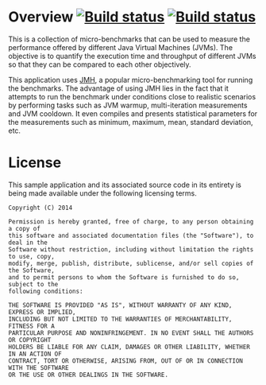 # Overview [![Build status](https://drone.io/github.com/manish-in-java/jvm-benchmark/status.png)](https://drone.io/github.com/manish-in-java/jvm-benchmark/latest) [![Build status](https://codeship.com/projects/ac168df0-f822-0132-8ade-22801fbd7bef/status?branch=master)](https://codeship.com/projects/86533)
This is a collection of micro-benchmarks that can be used to measure the performance
offered by different Java Virtual Machines (JVMs).  The objective is to quantify the
execution time and throughput of different JVMs so that they can be compared to each
other objectively.

This application uses [JMH](http://openjdk.java.net/projects/code-tools/jmh/), a
popular micro-benchmarking tool for running the benchmarks.  The advantage of using
JMH lies in the fact that it attempts to run the benchmark under conditions close
to realistic scenarios by performing tasks such as JVM warmup, multi-iteration
measurements and JVM cooldown.  It even compiles and presents statistical parameters
for the measurements such as minimum, maximum, mean, standard deviation, etc.

# License
This sample application and its associated source code in its entirety is being made
available under the following licensing terms.

    Copyright (C) 2014

    Permission is hereby granted, free of charge, to any person obtaining a copy of
    this software and associated documentation files (the "Software"), to deal in the
    Software without restriction, including without limitation the rights to use, copy,
    modify, merge, publish, distribute, sublicense, and/or sell copies of the Software,
    and to permit persons to whom the Software is furnished to do so, subject to the
    following conditions:

    THE SOFTWARE IS PROVIDED "AS IS", WITHOUT WARRANTY OF ANY KIND, EXPRESS OR IMPLIED,
    INCLUDING BUT NOT LIMITED TO THE WARRANTIES OF MERCHANTABILITY, FITNESS FOR A
    PARTICULAR PURPOSE AND NONINFRINGEMENT. IN NO EVENT SHALL THE AUTHORS OR COPYRIGHT
    HOLDERS BE LIABLE FOR ANY CLAIM, DAMAGES OR OTHER LIABILITY, WHETHER IN AN ACTION OF
    CONTRACT, TORT OR OTHERWISE, ARISING FROM, OUT OF OR IN CONNECTION WITH THE SOFTWARE
    OR THE USE OR OTHER DEALINGS IN THE SOFTWARE.

